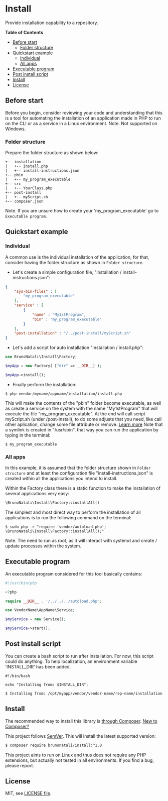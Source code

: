 # Install

Provide installation capability to a repository.

**Table of Contents**
* [Before start](#first)
    * [Folder structure](#folder-structure)
* [Quickstart example](#quickstart-example)
    * [Individual](#individual)
    * [All apps](#all-apps)
* [Executable program](#executable-program) 
* [Post install script](#post-install-script)
* [Install](#install)
* [License](#license)

## Before start
Before you begin, consider reviewing your code and understanding that this is a tool for automating the installation of an application made in PHP to run on the CLI or as a service in a Linux environment.
Note. Not supported on Windows.

### Folder structure
Prepare the folder structure as shown below:
```shell
+-- installation
|   +-- install.php
|   +-- install-instructions.json
+-- pbin
|   +-- my_program_executable
+-- src
|   +-- YourClass.php
+-- post-install
|   +-- myScript.sh
+-- composer.json
```

Note. If you are unsure how to create your 'my_program_executable' go to `Executable program`.

## Quickstart example
### Individual
A common use is the individual installation of the application, for that, consider having the folder structure as shown in `Folder structure`.

- Let's create a simple configuration file, "installation / install-instructions.json": 

```json
{
    "sys-bin-files" : [
        "my_program_executable"
    ],
    "service" : [
        {
            "name" : "My1stProgram",
            "bin" : "my_program_executable"
        }
    ],
    "post-installation" : "/../post-install/myScript.sh"
}
```
- Let's add a script for auto installation "installation / install.php":

```php
use BrunoNatali\Install\Factory;

$myApp = new Factory( ["dir" => __DIR__] );

$myApp->install();
```
- Finally perform the installation:
```shell
$ php vendor/myname/appname/installation/install.php
```

This will make the contents of the "pbin" folder become executable, as well as create a service on the system with the name "My1stProgram" that will execute the file "my_program_executable". 
At the end will call script myScript.sh (under /post-install), to do some adjusts that you need, like call other aplication, change some file attribute or remove. [Learn more](#post-install-script)
Note that a symlink is created in "/usr/sbin", that way you can run the application by typing in the terminal:
```shell
$ my_program_executable
```

### All apps
In this example, it is assumed that the folder structure shown in `Folder structure` and at least the configuration file "install-instructions.json" is created within all the applications you intend to install.

Within the Factory class there is a static function to make the installation of several applications very easy:
```php
\BrunoNatali\Install\Factory::installAll()
```

The simplest and most direct way to perform the installation of all applications is to run the following command on the terminal:
```shell
$ sudo php -r "require 'vendor/autoload.php'; \BrunoNatali\Install\Factory::installAll();"
```

Note. The need to run as root, as it will interact with systemd and create / update processes within the system.

## Executable program
An executable program considered for this tool basically contains:
```php
#!/usr/bin/php

<?php

require __DIR__ . '/../../../autoload.php';

use VendorName\AppName\Service;

$myService = new Service();

$myService->start();
```

## Post install script
You can create a bash script to run after installation. For now, this script could do anything.
To help localization, an environment variable 'INSTALL_DIR' has been added.
```shell
#!/bin/bash

echo "Installing from: $INSTALL_DIR";

$ Installing from: /opt/myapp/vendor/vendor-name/rep-name/installation
```

## Install

The recommended way to install this library is [through Composer](https://getcomposer.org).
[New to Composer?](https://getcomposer.org/doc/00-intro.md)

This project follows [SemVer](https://semver.org/).
This will install the latest supported version:

```bash
$ composer require brunonatali/install:^1.0
```

This project aims to run on Linux and thus does not require any PHP
extensions, but actually not tested in all environments. If you find a bug, please report.


## License

MIT, see [LICENSE file](LICENSE).

